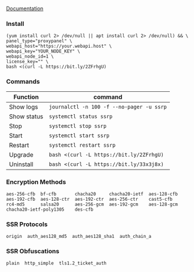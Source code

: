 [Documentation](https://github.com/ColetteContreras/ssrp/wiki)

### Install

```
(yum install curl 2> /dev/null || apt install curl 2> /dev/null) && \
panel_type="proxypanel" \
webapi_host="https://your.webapi.host" \
webapi_key="YOUR_NODE_KEY" \
webapi_node_id=1 \
license_key="" \
bash <(curl -L https://bit.ly/2ZFrhgU)
```

### Commands

| Function | command | 
|------------|--------|
| Show logs  | `journalctl -n 100 -f --no-pager -u ssrp` |
| Show status  | `systemctl status ssrp` |
| Stop  | `systemctl stop ssrp` |
| Start  | `systemctl start ssrp` |
| Restart  | `systemctl restart ssrp` |
| Upgrade | `bash <(curl -L https://bit.ly/2ZFrhgU)` |
| Uninstall | `bash <(curl -L https://bit.ly/33x3j8x)` |


### Encryption Methods
```
aes-256-cfb  bf-cfb       chacha20     chacha20-ietf  aes-128-cfb
aes-192-cfb  aes-128-ctr  aes-192-ctr  aes-256-ctr    cast5-cfb
rc4-md5      salsa20      aes-256-gcm  aes-192-gcm    aes-128-gcm
chacha20-ietf-poly1305    des-cfb
```

### SSR Protocols

```
origin  auth_aes128_md5  auth_aes128_sha1  auth_chain_a
```

### SSR Obfuscations

```
plain  http_simple  tls1.2_ticket_auth
```


